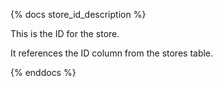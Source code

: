 {% docs store_id_description %}

This is the ID for the store.

It references the ID column from the stores table.

{% enddocs %}
